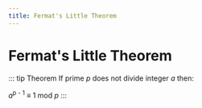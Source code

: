 ```yaml
---
title: Fermat's Little Theorem
---
```

Fermat's Little Theorem
=======================

::: tip Theorem
If prime _p_ does not divide integer _a_ then:

_a_<sup>p - 1</sup> ≡ 1 mod _p_
:::

